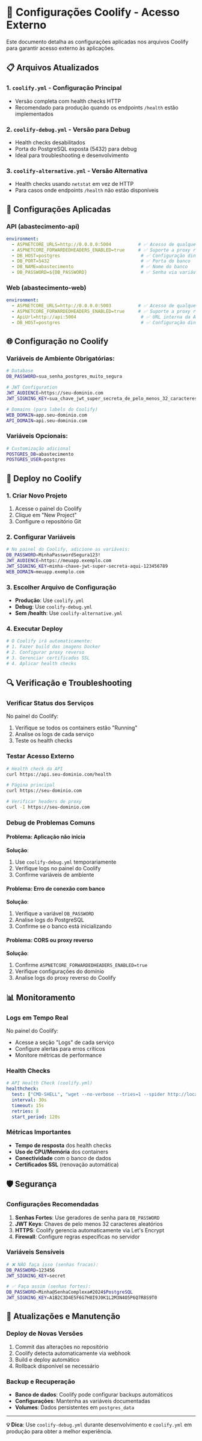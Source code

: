 # 🚀 Configurações Coolify - Acesso Externo

Este documento detalha as configurações aplicadas nos arquivos Coolify para garantir acesso externo às aplicações.

## 📋 Arquivos Atualizados

### 1. `coolify.yml` - Configuração Principal
- Versão completa com health checks HTTP
- Recomendado para produção quando os endpoints `/health` estão implementados

### 2. `coolify-debug.yml` - Versão para Debug
- Health checks desabilitados
- Porta do PostgreSQL exposta (5432) para debug
- Ideal para troubleshooting e desenvolvimento

### 3. `coolify-alternative.yml` - Versão Alternativa
- Health checks usando `netstat` em vez de HTTP
- Para casos onde endpoints `/health` não estão disponíveis

## 🔧 Configurações Aplicadas

### **API (abastecimento-api)**
```yaml
environment:
  - ASPNETCORE_URLS=http://0.0.0.0:5004          # ✅ Acesso de qualquer IP
  - ASPNETCORE_FORWARDEDHEADERS_ENABLED=true     # ✅ Suporte a proxy reverso
  - DB_HOST=postgres                              # ✅ Configuração dinâmica
  - DB_PORT=5432                                  # ✅ Porta do banco
  - DB_NAME=abastecimento                         # ✅ Nome do banco
  - DB_PASSWORD=${DB_PASSWORD}                    # ✅ Senha via variável
```

### **Web (abastecimento-web)**  
```yaml
environment:
  - ASPNETCORE_URLS=http://0.0.0.0:5003          # ✅ Acesso de qualquer IP
  - ASPNETCORE_FORWARDEDHEADERS_ENABLED=true     # ✅ Suporte a proxy reverso
  - ApiUrl=http://api:5004                        # ✅ URL interna da API
  - DB_HOST=postgres                              # ✅ Configuração dinâmica
```

## 🌐 Configuração no Coolify

### Variáveis de Ambiente Obrigatórias:
```bash
# Database
DB_PASSWORD=sua_senha_postgres_muito_segura

# JWT Configuration  
JWT_AUDIENCE=https://seu-dominio.com
JWT_SIGNING_KEY=sua_chave_jwt_super_secreta_de_pelo_menos_32_caracteres

# Domains (para labels do Coolify)
WEB_DOMAIN=app.seu-dominio.com
API_DOMAIN=api.seu-dominio.com
```

### Variáveis Opcionais:
```bash
# Customização adicional
POSTGRES_DB=abastecimento
POSTGRES_USER=postgres
```

## 🚀 Deploy no Coolify

### 1. **Criar Novo Projeto**
1. Acesse o painel do Coolify
2. Clique em "New Project"
3. Configure o repositório Git

### 2. **Configurar Variáveis**
```bash
# No painel do Coolify, adicione as variáveis:
DB_PASSWORD=MinhaPasswordSegura123!
JWT_AUDIENCE=https://meuapp.exemplo.com
JWT_SIGNING_KEY=minha-chave-jwt-super-secreta-aqui-123456789
WEB_DOMAIN=meuapp.exemplo.com
```

### 3. **Escolher Arquivo de Configuração**
- **Produção**: Use `coolify.yml`
- **Debug**: Use `coolify-debug.yml` 
- **Sem /health**: Use `coolify-alternative.yml`

### 4. **Executar Deploy**
```bash
# O Coolify irá automaticamente:
# 1. Fazer build das imagens Docker
# 2. Configurar proxy reverso
# 3. Gerenciar certificados SSL
# 4. Aplicar health checks
```

## 🔍 Verificação e Troubleshooting

### **Verificar Status dos Serviços**
No painel do Coolify:
1. Verifique se todos os containers estão "Running"
2. Analise os logs de cada serviço
3. Teste os health checks

### **Testar Acesso Externo**
```bash
# Health check da API
curl https://api.seu-dominio.com/health

# Página principal
curl https://seu-dominio.com

# Verificar headers de proxy
curl -I https://seu-dominio.com
```

### **Debug de Problemas Comuns**

#### **Problema**: Aplicação não inicia
**Solução**:
1. Use `coolify-debug.yml` temporariamente
2. Verifique logs no painel do Coolify
3. Confirme variáveis de ambiente

#### **Problema**: Erro de conexão com banco
**Solução**:
1. Verifique a variável `DB_PASSWORD`
2. Analise logs do PostgreSQL
3. Confirme se o banco está inicializando

#### **Problema**: CORS ou proxy reverso
**Solução**:
1. Confirme `ASPNETCORE_FORWARDEDHEADERS_ENABLED=true`
2. Verifique configurações do domínio
3. Analise logs do proxy reverso do Coolify

## 📊 Monitoramento

### **Logs em Tempo Real**
No painel do Coolify:
- Acesse a seção "Logs" de cada serviço
- Configure alertas para erros críticos
- Monitore métricas de performance

### **Health Checks**
```yaml
# API Health Check (coolify.yml)
healthcheck:
  test: ["CMD-SHELL", "wget --no-verbose --tries=1 --spider http://localhost:5004/health || exit 1"]
  interval: 30s
  timeout: 15s
  retries: 8
  start_period: 120s
```

### **Métricas Importantes**
- **Tempo de resposta** dos health checks
- **Uso de CPU/Memória** dos containers
- **Conectividade** com o banco de dados
- **Certificados SSL** (renovação automática)

## 🛡️ Segurança

### **Configurações Recomendadas**
1. **Senhas Fortes**: Use geradores de senha para `DB_PASSWORD`
2. **JWT Keys**: Chaves de pelo menos 32 caracteres aleatórios
3. **HTTPS**: Coolify gerencia automaticamente via Let's Encrypt
4. **Firewall**: Configure regras específicas no servidor

### **Variáveis Sensíveis**
```bash
# ❌ NÃO faça isso (senhas fracas):
DB_PASSWORD=123456
JWT_SIGNING_KEY=secret

# ✅ Faça assim (senhas fortes):
DB_PASSWORD=Minha@SenhaComplexa#2024$PostgreSQL
JWT_SIGNING_KEY=A1B2C3D4E5F6G7H8I9J0K1L2M3N4O5P6Q7R8S9T0
```

## 🔄 Atualizações e Manutenção

### **Deploy de Novas Versões**
1. Commit das alterações no repositório
2. Coolify detecta automaticamente via webhook
3. Build e deploy automático
4. Rollback disponível se necessário

### **Backup e Recuperação**
- **Banco de dados**: Coolify pode configurar backups automáticos
- **Configurações**: Mantenha as variáveis documentadas
- **Volumes**: Dados persistentes em `postgres_data`

---

**💡 Dica**: Use `coolify-debug.yml` durante desenvolvimento e `coolify.yml` em produção para obter a melhor experiência.